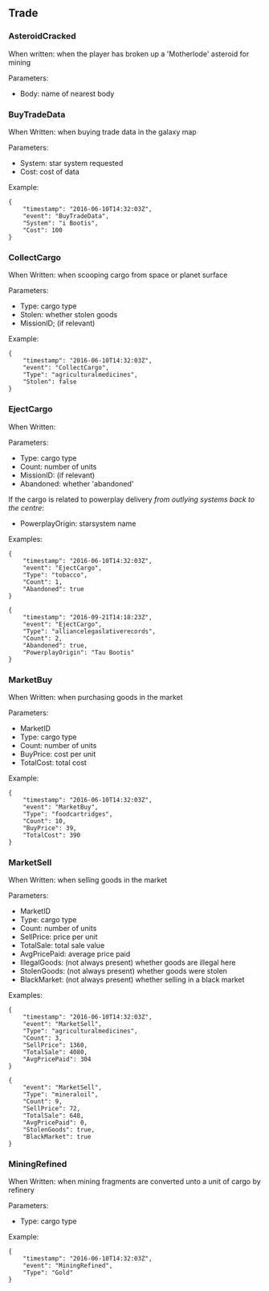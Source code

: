 ## Trade

### AsteroidCracked

When written: when the player has broken up a 'Motherlode' asteroid for mining

Parameters:

- Body: name of nearest body


### BuyTradeData

When Written: when buying trade data in the galaxy map

Parameters:

- System: star system requested
- Cost: cost of data


Example:

```
{
    "timestamp": "2016-06-10T14:32:03Z",
    "event": "BuyTradeData",
    "System": "i Bootis",
    "Cost": 100
}
```

### CollectCargo

When Written: when scooping cargo from space or planet surface

Parameters:

- Type: cargo type
- Stolen: whether stolen goods
- MissionID; (if relevant)


Example:

```
{
    "timestamp": "2016-06-10T14:32:03Z",
    "event": "CollectCargo",
    "Type": "agriculturalmedicines",
    "Stolen": false
}
```

### EjectCargo

When Written:

Parameters:

- Type: cargo type
- Count: number of units
- MissionID: (if relevant)
- Abandoned: whether 'abandoned'


If the cargo is related to powerplay delivery _from outlying systems back to the centre_:

- PowerplayOrigin: starsystem name


Examples:
```
{
    "timestamp": "2016-06-10T14:32:03Z",
    "event": "EjectCargo",
    "Type": "tobacco",
    "Count": 1,
    "Abandoned": true
}
```

```
{
    "timestamp": "2016-09-21T14:18:23Z",
    "event": "EjectCargo",
    "Type": "alliancelegaslativerecords",
    "Count": 2,
    "Abandoned": true,
    "PowerplayOrigin": "Tau Bootis"
}
```

### MarketBuy

When Written: when purchasing goods in the market

Parameters:

- MarketID
- Type: cargo type
- Count: number of units
- BuyPrice: cost per unit
- TotalCost: total cost


Example:

```
{
    "timestamp": "2016-06-10T14:32:03Z",
    "event": "MarketBuy",
    "Type": "foodcartridges",
    "Count": 10,
    "BuyPrice": 39,
    "TotalCost": 390
}
```

### MarketSell

When Written: when selling goods in the market

Parameters:

- MarketID
- Type: cargo type
- Count: number of units
- SellPrice: price per unit
- TotalSale: total sale value
- AvgPricePaid: average price paid
- IllegalGoods: (not always present) whether goods are illegal here
- StolenGoods: (not always present) whether goods were stolen
- BlackMarket: (not always present) whether selling in a black market


Examples:

```
{
    "timestamp": "2016-06-10T14:32:03Z",
    "event": "MarketSell",
    "Type": "agriculturalmedicines",
    "Count": 3,
    "SellPrice": 1360,
    "TotalSale": 4080,
    "AvgPricePaid": 304
}
```

```
{
    "event": "MarketSell",
    "Type": "mineraloil",
    "Count": 9,
    "SellPrice": 72,
    "TotalSale": 648,
    "AvgPricePaid": 0,
    "StolenGoods": true,
    "BlackMarket": true
}
```

### MiningRefined

When Written: when mining fragments are converted unto a unit of cargo by refinery

Parameters:

- Type: cargo type


Example:

```
{
    "timestamp": "2016-06-10T14:32:03Z",
    "event": "MiningRefined",
    "Type": "Gold"
}
```